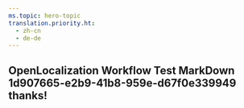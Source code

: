 ```yaml
---
ms.topic: hero-topic
translation.priority.ht: 
  - zh-cn
  - de-de
---
```

## OpenLocalization Workflow Test MarkDown 1d907665-e2b9-41b8-959e-d67f0e339949 thanks!
